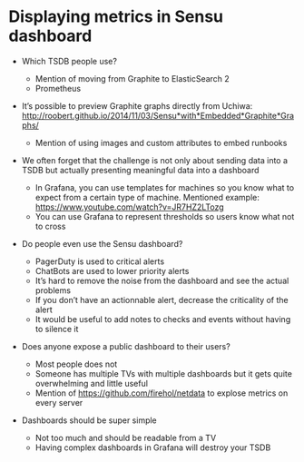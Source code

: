 # Displaying metrics in Sensu dashboard
* Which TSDB people use?
	* Mention of moving from Graphite to ElasticSearch 2
	* Prometheus

* It’s possible to preview Graphite graphs directly from Uchiwa: http://roobert.github.io/2014/11/03/Sensu*with*Embedded*Graphite*Graphs/
  * Mention of using images and custom attributes to embed runbooks

* We often forget that the challenge is not only about sending data into a TSDB but actually presenting meaningful data into a dashboard
	* In Grafana, you can use templates for machines so you know what to expect from a certain type of machine. Mentioned example: https://www.youtube.com/watch?v=JR7HZ2LTozg
	* You can use Grafana to represent thresholds so users know what not to cross

* Do people even use the Sensu dashboard?
	* PagerDuty is used to critical alerts
	* ChatBots are used to lower priority alerts
	* It’s hard to remove the noise from the dashboard and see the actual problems
	* If you don’t have an actionnable alert, decrease the criticality of the alert
	* It would be useful to add notes to checks and events without having to silence it

* Does anyone expose a public dashboard to their users?
	* Most people does not
	* Someone has multiple TVs with multiple dashboards but it gets quite overwhelming and little useful
	* Mention of https://github.com/firehol/netdata to explose metrics on every server

* Dashboards should be super simple
	* Not too much and should be readable from a TV
	* Having complex dashboards in Grafana will destroy your TSDB
